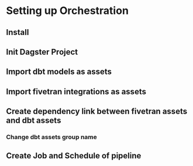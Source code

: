 
# Setting up Orchestration
## Install
## Init Dagster Project
## Import dbt models as assets 
## Import fivetran integrations as assets
## Create dependency link between fivetran assets and dbt assets
### Change dbt assets group name
## Create Job and Schedule of pipeline